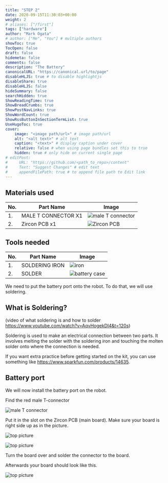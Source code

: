 ```yaml
---
title: "STEP 2"
date: 2020-09-15T11:30:03+00:00
weight: 2
# aliases: ["/first"]
tags: ["hardware"]
author: "Mark Ogata"
# author: ["Me", "You"] # multiple authors
showToc: true
TocOpen: false
draft: false
hidemeta: false
comments: false
description: "The Battery"
canonicalURL: "https://canonical.url/to/page"
disableHLJS: true # to disable highlightjs
disableShare: true
disableHLJS: false
hideSummary: false
searchHidden: true
ShowReadingTime: true
ShowBreadCrumbs: true
ShowPostNavLinks: true
ShowWordCount: true
ShowRssButtonInSectionTermList: true
UseHugoToc: true
cover:
    image: "<image path/url>" # image path/url
    alt: "<alt text>" # alt text
    caption: "<text>" # display caption under cover
    relative: false # when using page bundles set this to true
    hidden: true # only hide on current single page
# editPost:
#     URL: "https://github.com/<path_to_repo>/content"
#     Text: "Suggest Changes" # edit text
#     appendFilePath: true # to append file path to Edit link
---
```




## Materials used

| No. | Part Name                  | Image                                |
|-----|--------------------------|-------------------------------------|
| 1.  | MALE T CONNECTOR X1    | ![male T connector](/img/tconnector.jpg)  |
| 2.  | Zircon PCB x1           | ![Zircon PCB](/img/mainboard.jpg)           |


## Tools needed

| No. | Part Name                  | Image                                |
|-----|--------------------------|-------------------------------------|
| 1.  | SOLDERING IRON     | ![iron](/img/iron.jpg)  |
| 2.  | SOLDER             | ![battery case](/img/solder.jpg) |

We need to put the battery port onto the robot. To do that, we will use soldering.

## What is Soldering?

(video of what soldering is and how to solder https://www.youtube.com/watch?v=AqvHogekDI4&t=120s)

Soldering is used to make an electrical connection between two parts. It involves melting the solder with the soldering iron and touching the molten solder onto where the connection is needed.

If you want extra practice before getting started on the kit, you can use something like https://www.sparkfun.com/products/14635.



## Battery port

We will now install the battery port on the robot.

Find the red male T-connector

![male T connector](/img/tconnector.jpg)

Put it in the slot on the Zircon PCB (main board). Make sure your board is right side up as in the picture.

![top picture](/img/mainboard_before_T.jpg)

![top picture](/img/mainboard_before_T_back.jpg)

Turn the board over and solder the connector to the board.

Afterwards your board should look like this.

![top picture](/img/mainboard_before_T.jpg)
